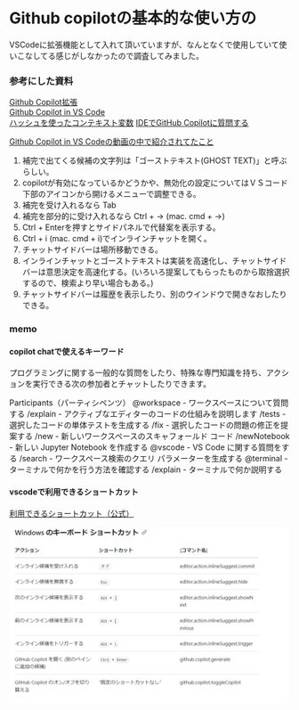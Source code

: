 
# Github copilotの基本的な使い方の

VSCodeに拡張機能として入れて頂いていますが、なんとなくで使用していて使いこなしてる感じがしなかったので調査してみました。

### 参考にした資料
[Github Copilot拡張](https://marketplace.visualstudio.com/items?itemName=GitHub.copilot-chat)  
[Github Copilot in VS Code](https://code.visualstudio.com/docs/copilot/overview)  
[ハッシュを使ったコンテキスト変数](https://dev.classmethod.jp/articles/github-copilot-chat-context-variables/)
[IDEでGitHub Copilotに質問する](https://docs.github.com/ja/copilot/using-github-copilot/asking-github-copilot-questions-in-your-ide)  



[Github Copilot in VS Codeの動画の中で紹介されてたこと](https://code.visualstudio.com/docs/copilot/overview)
1. 補完で出てくる候補の文字列は「ゴーストテキスト(GHOST TEXT)」と呼ぶらしい。
2. copilotが有効になっているかどうかや、無効化の設定についてはＶＳコード下部のアイコンから開けるメニューで調整できる。
3. 補完を受け入れるなら Tab
3. 補完を部分的に受け入れるなら Ctrl + →  (mac. cmd + →)
4. Ctrl + Enterを押すとサイドパネルで代替案を表示する。
5. Ctrl + i (mac. cmd + i)でインラインチャットを開く。
6. チャットサイドバーは場所移動できる。
7. インラインチャットとゴーストテキストは実装を高速化し、チャットサイドバーは意思決定を高速化する。(いろいろ提案してもらったものから取捨選択するので、検索より早い場合もある。)
8. チャットサイドバーは履歴を表示したり、別のウインドウで開きなおしたりできる。




### memo
#### copilot chatで使えるキーワード
プログラミングに関する一般的な質問をしたり、特殊な専門知識を持ち、アクションを実行できる次の参加者とチャットしたりできます。

Participants（パーティシペンツ）
@workspace - ワークスペースについて質問する
    /explain - アクティブなエディターのコードの仕組みを説明します
    /tests - 選択したコードの単体テストを生成する
    /fix - 選択したコードの問題の修正を提案する
    /new - 新しいワークスペースのスキャフォールド コード
    /newNotebook - 新しい Jupyter Notebook を作成する
@vscode - VS Code に関する質問をする
    /search - ワークスペース検索のクエリ パラメーターを生成する
@terminal - ターミナルで何かを行う方法を確認する
    /explain - ターミナルで何か説明する

#### vscodeで利用できるショートカット
[利用できるショートカット（公式）](https://docs.github.com/ja/copilot/managing-copilot/configure-personal-settings/configuring-github-copilot-in-your-environment)

![vscodeで利用できるショートカット](./images/windows-copilot-shortcut.png "vscodeで利用できるショートカット")
